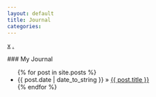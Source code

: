 ```yaml
---
layout: default
title: Journal
categories:
---
```

<a href='http://tinypress.co'>x</a>
<a href='https://github.com/dhakkada/dhakkada.github.io/tree/master/_posts/'>.</a>
<p/>
### My Journal

<ul class="posts">
  {% for post in site.posts %}
    <li><span>{{ post.date | date_to_string }}</span> &raquo; <a href="{{ BASE_PATH }}{{ post.url }}">{{ post.title }}</a></li>
  {% endfor %}
</ul>

